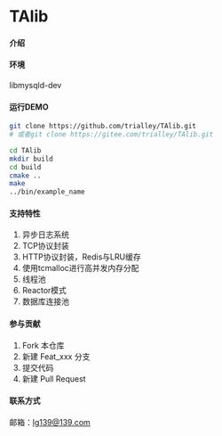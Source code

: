 # TAlib

#### 介绍

#### 环境
libmysqld-dev
#### 运行DEMO

```bash
git clone https://github.com/trialley/TAlib.git
# 或者git clone https://gitee.com/trialley/TAlib.git

cd TAlib
mkdir build
cd build
cmake ..
make
../bin/example_name
```

#### 支持特性

1. 异步日志系统
2. TCP协议封装
3. HTTP协议封装，Redis与LRU缓存
4. 使用tcmalloc进行高并发内存分配
5. 线程池
6. Reactor模式
7. 数据库连接池





#### 参与贡献
1.  Fork 本仓库
2.  新建 Feat_xxx 分支
3.  提交代码
4.  新建 Pull Request

#### 联系方式
邮箱：lg139@139.com



